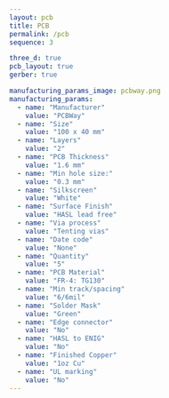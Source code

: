 ```yaml
---
layout: pcb
title: PCB
permalink: /pcb
sequence: 3

three_d: true
pcb_layout: true
gerber: true

manufacturing_params_image: pcbway.png
manufacturing_params:
  - name: "Manufacturer"
    value: "PCBWay"
  - name: "Size"
    value: "100 x 40 mm"
  - name: "Layers"
    value: "2"
  - name: "PCB Thickness"
    value: "1.6 mm"
  - name: "Min hole size:"
    value: "0.3 mm"
  - name: "Silkscreen"
    value: "White"
  - name: "Surface Finish"
    value: "HASL lead free"
  - name: "Via process"
    value: "Tenting vias"
  - name: "Date code"
    value: "None"
  - name: "Quantity"
    value: "5"
  - name: "PCB Material"
    value: "FR-4: TG130"
  - name: "Min track/spacing"
    value: "6/6mil"
  - name: "Solder Mask"
    value: "Green"
  - name: "Edge connector"
    value: "No"
  - name: "HASL to ENIG"
    value: "No"
  - name: "Finished Copper"
    value: "1oz Cu"
  - name: "UL marking"
    value: "No"
---
```


<!-- Steps to update hardware

Schematic in KiCad:
1. Change issue date and version of the schematic:
    File > Page Settings > Issue Date
    File > Page Settings > Revision
1. Create a schematic PDF file `schematic.pdf`
    File > Print > Check Print sheet reference and title block > Print > Save as PDF > Title : Project name V1.0 > Save in pcb/docs/schematic.pdf
1. Create a schematic PNG file `schematic.png`
    Open schematic.pdf in Preview > Format: PNG > Resolution 300 > schematic.png > images/pcb/schematic.png

PCB Layout in KiCad:
1. Change version number and date in layout Silscreen
1. Change issue date of the layout:
    File > Page Settings > Issue Date
1. Create a layout PDF file `layout.pdf`
    File > Print > Check `F.Cu`, `B.Cu`, `F.SilkS`, `B.SilkS`, `F.Mask`, `B.Mask`, `Edge.Cuts`, `F.CrtYrd`, `B.CrtYrd`, `F.Fab`, `B.Fab` > Save as PDF > Title : Project name V1.0 > Save in pcb/docs/layout.pdf
1. Create back layer screenshot `layout-back.png`
    View > Uncheck Show Grid > Enable all Front / Back layers > Select Silscreen layer > Flip view for Back layer > Take a screenshot
1. Create front layer screenshot of `layout-front.png`
1. Create screenshots of the 3D view `3dview-back.png` and `3dview-front.png`
    File > View > 3D Viewer > File > Export current view as PNG > images/pcb/3dview-front.png
-->
